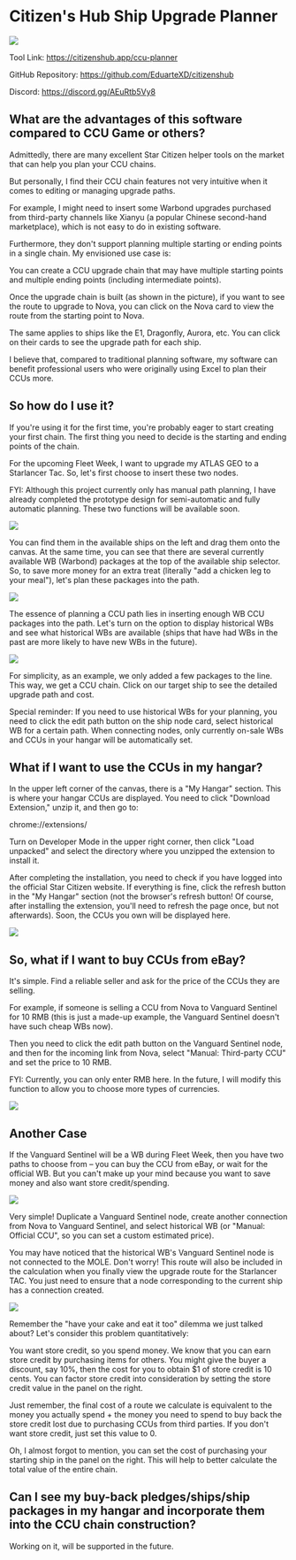 # Citizen's Hub Ship Upgrade Planner

![](https://i1.hdslb.com/bfs/new_dyn/1624ec15d9e8cfcdcaa1a9b5a558267d203970966.png@1192w.avif)

Tool Link: https://citizenshub.app/ccu-planner

GitHub Repository: https://github.com/EduarteXD/citizenshub

Discord: https://discord.gg/AEuRtb5Vy8

## What are the advantages of this software compared to CCU Game or others?

Admittedly, there are many excellent Star Citizen helper tools on the market that can help you plan your CCU chains.

But personally, I find their CCU chain features not very intuitive when it comes to editing or managing upgrade paths.

For example, I might need to insert some Warbond upgrades purchased from third-party channels like Xianyu (a popular Chinese second-hand marketplace), which is not easy to do in existing software.

Furthermore, they don't support planning multiple starting or ending points in a single chain. My envisioned use case is:

You can create a CCU upgrade chain that may have multiple starting points and multiple ending points (including intermediate points).

Once the upgrade chain is built (as shown in the picture), if you want to see the route to upgrade to Nova, you can click on the Nova card to view the route from the starting point to Nova.

The same applies to ships like the E1, Dragonfly, Aurora, etc. You can click on their cards to see the upgrade path for each ship.

I believe that, compared to traditional planning software, my software can benefit professional users who were originally using Excel to plan their CCUs more.

## So how do I use it?

If you're using it for the first time, you're probably eager to start creating your first chain. The first thing you need to decide is the starting and ending points of the chain.

For the upcoming Fleet Week, I want to upgrade my ATLAS GEO to a Starlancer Tac. So, let's first choose to insert these two nodes.

FYI: Although this project currently only has manual path planning, I have already completed the prototype design for semi-automatic and fully automatic planning. These two functions will be available soon.

![](https://i1.hdslb.com/bfs/new_dyn/5492edc83747a2c1ae57719c843a5b7a203970966.png@1192w.avif)

You can find them in the available ships on the left and drag them onto the canvas. At the same time, you can see that there are several currently available WB (Warbond) packages at the top of the available ship selector. So, to save more money for an extra treat (literally "add a chicken leg to your meal"), let's plan these packages into the path.

![](https://i1.hdslb.com/bfs/new_dyn/ec228d0cd385bba5ce1ca38bb8722324203970966.png@1192w.avif)

The essence of planning a CCU path lies in inserting enough WB CCU packages into the path. Let's turn on the option to display historical WBs and see what historical WBs are available (ships that have had WBs in the past are more likely to have new WBs in the future).

![](https://i1.hdslb.com/bfs/new_dyn/946247ad40b5ff9bc38ec3ecfcc26ef0203970966.png@1192w.avif)

For simplicity, as an example, we only added a few packages to the line. This way, we get a CCU chain. Click on our target ship to see the detailed upgrade path and cost.

Special reminder: If you need to use historical WBs for your planning, you need to click the edit path button on the ship node card, select historical WB for a certain path. When connecting nodes, only currently on-sale WBs and CCUs in your hangar will be automatically set.

## What if I want to use the CCUs in my hangar?

In the upper left corner of the canvas, there is a "My Hangar" section. This is where your hangar CCUs are displayed. You need to click "Download Extension," unzip it, and then go to:

chrome://extensions/

Turn on Developer Mode in the upper right corner, then click "Load unpacked" and select the directory where you unzipped the extension to install it.

After completing the installation, you need to check if you have logged into the official Star Citizen website. If everything is fine, click the refresh button in the "My Hangar" section (not the browser's refresh button! Of course, after installing the extension, you'll need to refresh the page once, but not afterwards). Soon, the CCUs you own will be displayed here.

![](https://i1.hdslb.com/bfs/new_dyn/e0914b01fff9fba50b1be866ac0053d3203970966.png@1192w.avif)

## So, what if I want to buy CCUs from eBay?

It's simple. Find a reliable seller and ask for the price of the CCUs they are selling.

For example, if someone is selling a CCU from Nova to Vanguard Sentinel for 10 RMB (this is just a made-up example, the Vanguard Sentinel doesn't have such cheap WBs now).

Then you need to click the edit path button on the Vanguard Sentinel node, and then for the incoming link from Nova, select "Manual: Third-party CCU" and set the price to 10 RMB.

FYI: Currently, you can only enter RMB here. In the future, I will modify this function to allow you to choose more types of currencies.

![](https://i1.hdslb.com/bfs/new_dyn/c4d365455f14c8095f0e15115f44c0ae203970966.png@1192w.avif)

## Another Case

If the Vanguard Sentinel will be a WB during Fleet Week, then you have two paths to choose from – you can buy the CCU from eBay, or wait for the official WB. But you can't make up your mind because you want to save money and also want store credit/spending.

![](https://i1.hdslb.com/bfs/new_dyn/a432764b0bc2ae7aa4f4645fccedef9c203970966.png@1192w.avif)

Very simple! Duplicate a Vanguard Sentinel node, create another connection from Nova to Vanguard Sentinel, and select historical WB (or "Manual: Official CCU", so you can set a custom estimated price).

You may have noticed that the historical WB's Vanguard Sentinel node is not connected to the MOLE. Don't worry! This route will also be included in the calculation when you finally view the upgrade route for the Starlancer TAC. You just need to ensure that a node corresponding to the current ship has a connection created.

![](https://i1.hdslb.com/bfs/new_dyn/4d2e0a71d880b83ae224fee2454049e1203970966.png@1192w.avif)

Remember the "have your cake and eat it too" dilemma we just talked about? Let's consider this problem quantitatively:

You want store credit, so you spend money. We know that you can earn store credit by purchasing items for others. You might give the buyer a discount, say 10%, then the cost for you to obtain $1 of store credit is 10 cents. You can factor store credit into consideration by setting the store credit value in the panel on the right.

Just remember, the final cost of a route we calculate is equivalent to the money you actually spend + the money you need to spend to buy back the store credit lost due to purchasing CCUs from third parties. If you don't want store credit, just set this value to 0.

Oh, I almost forgot to mention, you can set the cost of purchasing your starting ship in the panel on the right. This will help to better calculate the total value of the entire chain.

## Can I see my buy-back pledges/ships/ship packages in my hangar and incorporate them into the CCU chain construction?

Working on it, will be supported in the future.
